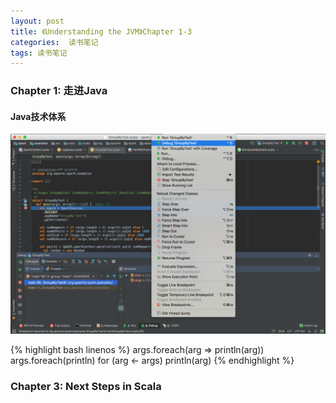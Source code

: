 ```yaml
---
layout: post
title: 《Understanding the JVM》Chapter 1-3
categories:  读书笔记
tags: 读书笔记
---
```


<!-- START doctoc generated TOC please keep comment here to allow auto update -->
<!-- DON'T EDIT THIS SECTION, INSTEAD RE-RUN doctoc TO UPDATE -->

<!-- END doctoc generated TOC please keep comment here to allow auto update -->


### Chapter 1: 走进Java

#### Java技术体系

![idea-debug-groupbytest](../images/idea-debug-groupbytest.png)

{% highlight bash linenos %}
args.foreach(arg => println(arg))
args.foreach(println)
for (arg <- args)
    println(arg)
{% endhighlight %}

### Chapter 3: Next Steps in Scala